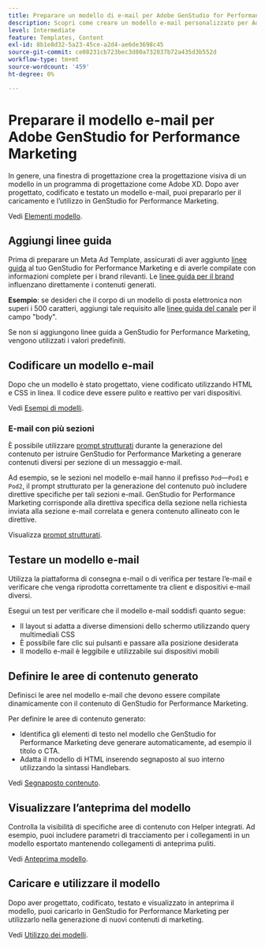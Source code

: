 ```yaml
---
title: Preparare un modello di e-mail per Adobe GenStudio for Performance Marketing
description: Scopri come creare un modello e-mail personalizzato per Adobe GenStudio for Performance Marketing.
level: Intermediate
feature: Templates, Content
exl-id: 8b1e8d32-5a23-45ce-a2d4-ae6de3698c45
source-git-commit: ce08231cb723bec3d80a732837b72a435d3b552d
workflow-type: tm+mt
source-wordcount: '459'
ht-degree: 0%

---
```


# Preparare il modello e-mail per Adobe GenStudio for Performance Marketing

In genere, una finestra di progettazione crea la progettazione visiva di un modello in un programma di progettazione come Adobe XD. Dopo aver progettato, codificato e testato un modello e-mail, puoi prepararlo per il caricamento e l’utilizzo in GenStudio for Performance Marketing.

Vedi [Elementi modello](use-templates.md#template-elements).

## Aggiungi linee guida

Prima di preparare un Meta Ad Template, assicurati di aver aggiunto [linee guida](/help/user-guide/guidelines/overview.md) al tuo GenStudio for Performance Marketing e di averle compilate con informazioni complete per i brand rilevanti. Le [linee guida per il brand](/help/user-guide/guidelines/brands.md) influenzano direttamente i contenuti generati.

**Esempio**: se desideri che il corpo di un modello di posta elettronica non superi i 500 caratteri, aggiungi tale requisito alle [linee guida del canale](/help/user-guide/guidelines/brands.md#channel-guidelines) per il campo &quot;body&quot;.

Se non si aggiungono linee guida a GenStudio for Performance Marketing, vengono utilizzati i valori predefiniti.

## Codificare un modello e-mail

Dopo che un modello è stato progettato, viene codificato utilizzando HTML e CSS in linea. Il codice deve essere pulito e reattivo per vari dispositivi.

Vedi [Esempi di modelli](/help/user-guide/content/customize-template.md#template-examples).

### E-mail con più sezioni

È possibile utilizzare [prompt strutturati](/help/user-guide/effective-prompts.md#structured-prompts) durante la generazione del contenuto per istruire GenStudio for Performance Marketing a generare contenuti diversi per sezione di un messaggio e-mail.

Ad esempio, se le sezioni nel modello e-mail hanno il prefisso `Pod`—`Pod1` e `Pod2`, il prompt strutturato per la generazione del contenuto può includere direttive specifiche per tali sezioni e-mail. GenStudio for Performance Marketing corrisponde alla direttiva specifica della sezione nella richiesta inviata alla sezione e-mail correlata e genera contenuto allineato con le direttive.

Visualizza [prompt strutturati](/help/user-guide/effective-prompts.md#structured-prompts).

## Testare un modello e-mail

Utilizza la piattaforma di consegna e-mail o di verifica per testare l’e-mail e verificare che venga riprodotta correttamente tra client e dispositivi e-mail diversi.

Esegui un test per verificare che il modello e-mail soddisfi quanto segue:

* Il layout si adatta a diverse dimensioni dello schermo utilizzando query multimediali CSS
* È possibile fare clic sui pulsanti e passare alla posizione desiderata
* Il modello e-mail è leggibile e utilizzabile sui dispositivi mobili

## Definire le aree di contenuto generato

Definisci le aree nel modello e-mail che devono essere compilate dinamicamente con il contenuto di GenStudio for Performance Marketing.

Per definire le aree di contenuto generato:

* Identifica gli elementi di testo nel modello che GenStudio for Performance Marketing deve generare automaticamente, ad esempio il titolo o CTA.
* Adatta il modello di HTML inserendo segnaposto al suo interno utilizzando la sintassi Handlebars.

Vedi [Segnaposto contenuto](/help/user-guide/content/customize-template.md#content-placeholders).

## Visualizzare l’anteprima del modello

Controlla la visibilità di specifiche aree di contenuto con Helper integrati. Ad esempio, puoi includere parametri di tracciamento per i collegamenti in un modello esportato mantenendo collegamenti di anteprima puliti.

Vedi [Anteprima modello](/help/user-guide/content/customize-template.md#template-preview).

## Caricare e utilizzare il modello

Dopo aver progettato, codificato, testato e visualizzato in anteprima il modello, puoi caricarlo in GenStudio for Performance Marketing per utilizzarlo nella generazione di nuovi contenuti di marketing.

Vedi [Utilizzo dei modelli](use-templates.md).
